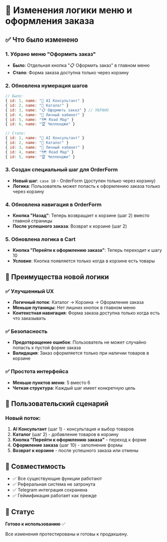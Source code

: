 # 🛒 Изменения логики меню и оформления заказа

## ✅ Что было изменено

### 1. Убрано меню "Оформить заказ"
- **Было**: Отдельная кнопка "📋 Оформить заказ" в главном меню
- **Стало**: Форма заказа доступна только через корзину

### 2. Обновлена нумерация шагов
```javascript
// Было:
{ id: 1, name: "🤖 AI Консультант" }
{ id: 2, name: "🛒 Каталог" }
{ id: 3, name: "📋 Оформить заказ" } // УБРАНО
{ id: 4, name: "👤 Личный кабинет" }
{ id: 5, name: "🗺️ Road Map" }
{ id: 6, name: "🏆 Челленджи" }

// Стало:
{ id: 1, name: "🤖 AI Консультант" }
{ id: 2, name: "🛒 Каталог" }
{ id: 3, name: "👤 Личный кабинет" }
{ id: 4, name: "🗺️ Road Map" }
{ id: 5, name: "🏆 Челленджи" }
```

### 3. Создан специальный шаг для OrderForm
- **Новый шаг**: `case 10` - OrderForm (доступен только через корзину)
- **Логика**: Пользователь может попасть к оформлению заказа только через корзину

### 4. Обновлена навигация в OrderForm
- **Кнопка "Назад"**: Теперь возвращает к корзине (шаг 2) вместо главной страницы
- **После успешного заказа**: Возврат к корзине (шаг 2)

### 5. Обновлена логика в Cart
- **Кнопка "Перейти к оформлению заказа"**: Теперь переходит к шагу 10
- **Условие**: Кнопка появляется только когда в корзине есть товары

## 🎯 Преимущества новой логики

### ✅ Улучшенный UX
- **Логичный поток**: Каталог → Корзина → Оформление заказа
- **Меньше путаницы**: Нет лишних кнопок в главном меню
- **Контекстная навигация**: Форма заказа доступна только когда есть что заказывать

### ✅ Безопасность
- **Предотвращение ошибок**: Пользователь не может случайно попасть к пустой форме заказа
- **Валидация**: Заказ оформляется только при наличии товаров в корзине

### ✅ Простота интерфейса
- **Меньше пунктов меню**: 5 вместо 6
- **Четкая структура**: Каждый шаг имеет конкретную цель

## 🔄 Пользовательский сценарий

### Новый поток:
1. **AI Консультант** (шаг 1) - консультация и выбор товаров
2. **Каталог** (шаг 2) - добавление товаров в корзину
3. **Кнопка "Перейти к оформлению заказа"** - переход к форме
4. **Оформление заказа** (шаг 10) - заполнение формы
5. **Возврат к корзине** - после успешного заказа или отмены

## 📱 Совместимость

- ✅ Все существующие функции работают
- ✅ Реферальная система не затронута
- ✅ Telegram интеграция сохранена
- ✅ Геймификация работает как прежде

## 🚀 Статус

**Готово к использованию** ✅

Все изменения протестированы и готовы к продакшену. 